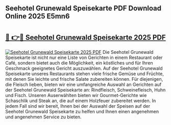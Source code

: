 ## Seehotel Grunewald Speisekarte PDF Download Online 2025 E5mn6

# <h2><a href="http://gcebow9.nevu.top/?p=Seehotel+Grunewald+Speisekarte">🔗 👉🔴 Seehotel Grunewald Speisekarte 2025 PDF</a></h2>

[![Seehotel Grunewald Speisekarte 2025 PDF](https://i.imgur.com/dBaPXMq.png)](http://gcebow9.nevu.top/?p=Seehotel+Grunewald+Speisekarte)
Die Seehotel Grunewald Speisekarte ist nicht nur eine Liste von Gerichten in einem Restaurant oder Café, sondern bietet auch die Möglichkeit, ein köstliches und für Ihren Geschmack geeignetes Gericht auszuwählen. Auf der Seehotel Grunewald Speisekarte unseres Restaurants stehen viele frische Gemüse und Früchte, mit denen Sie leichte und frische Salate zubereiten können. Für diejenigen, die Fleisch lieben, bieten wir eine umfangreiche Auswahl an Gerichten auf der Seehotel Grunewald Speisekarte an: Rindfleisch, Schweinefleisch, Huhn und Fisch. Unseren Auserwählten bieten wir Gourmet-Gerichte wie Schaschlik und Steak an, die auf einem Holzfeuer zubereitet werden. In jedem Fall sind wir bereit, Ihnen bei der Auswahl der Speisen auf der Seehotel Grunewald Speisekarte zu helfen und Ihnen einen angenehmen und angenehmen Service zu bieten.
